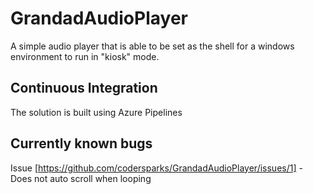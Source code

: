 # GrandadAudioPlayer
A simple audio player that is able to be set as the shell for a windows environment to run in "kiosk" mode.

## Continuous Integration
The solution is built using Azure Pipelines

## Currently known bugs
Issue [https://github.com/codersparks/GrandadAudioPlayer/issues/1] - Does not auto scroll when looping
